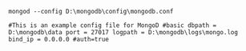 `mongod --config D:\mongodb\config\mongodb.conf`

`#This is an example config file for MongoD
#basic
dbpath = D:\mongodb\data
port = 27017
logpath = D:\mongodb\logs\mongo.log
bind_ip = 0.0.0.0
#auth=true`
